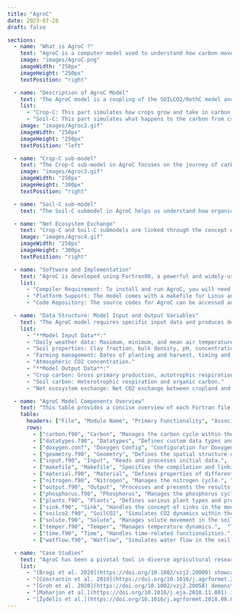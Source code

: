 ```yaml
---
title: "AgroC"
date: 2023-07-28
draft: false

sections:  
  - name: "What is AgroC ?"
    text: "AgroC is a computer model used to understand how carbon moves in and out of agricultural soil, which is called the 'carbon budget' of the farm or field. The model helps scientists understand how much carbon is being absorbed by crops, how much is stored in the soil, and how much is exchanged with the atmosphere. Understanding the carbon budget of agroecosystems has implications for climate change mitigation and sustainable land management.Visit the official [AgroC documentation](https://www.sciencedirect.com/science/article/abs/pii/S0168192308002062) for detailed information."
    image: "images/AgroC.png"
    imageWidth: "250px"
    imageHeight: "250px"
    textPosition: "right"

  - name: "Description of AgroC Model"
    text: "The AgroC model is a coupling of the SOILCO2/RothC model and the SUCROS model for crop growth. It simulates water, heat, and CO2 flux in a soil column, as well as the turnover of depth-specific carbon pools. The model has been validated in various laboratory and field studies, ensuring its accuracy and reliability.The AgroC has two main parts:"
    list:
      - "Crop-C: This part simulates how crops grow and take in carbon from the air during photosynthesis."
      - "Soil-C: This part simulates what happens to the carbon from crop residues and other organic sources in the soil."
    image: "images/Agroc2.gif"
    imageWidth: "250px"
    imageHeight: "250px"
    textPosition: "left"

  - name: "Crop-C sub-model"
    text: "The Crop-C sub-model in AgroC focuses on the journey of carbon in the life of a plant. It calculates how much carbon the plant absorbs from the atmosphere through photosynthesis (also known as Gross Primary Production or GPP). It then considers how much of this carbon the plant uses for its own growth and basic life functions, a process known as Autotrophic Respiration (RA). The remaining carbon, termed as Net Primary Production (NPP), is the balance between what the plant takes in and what it uses. The sub-model also tracks how much of this remaining carbon gets transferred into the soil."
    image: "images/Agroc3.gif"
    imageWidth: "250px"
    imageHeight: "300px"
    textPosition: "right"

  - name: "Soil-C sub-model"
    text: "The Soil-C submodel in AgroC helps us understand how organic carbon moves and changes in agricultural soils. It considers the balance between carbon going into the soil and carbon leaving the soil. By considering these processes, the model gives insight into how carbon levels change in agricultural soils over time."

  - name: "Net Ecosystem Exchange"
    text: "Crop-C and Soil-C submodels are linked through the concept of Net Ecosystem Exchange (NEE). NEE represents the balance between carbon gained by the ecosystem and carbon lost by the ecosystem. Understanding NEE helps us determine whether an ecosystem is acting as a net carbon sink (absorbing more carbon than it releases) or a net carbon source (releasing more carbon than it absorbs)."
    image: "images/Agroc4.gif"
    imageWidth: "250px"
    imageHeight: "300px"
    textPosition: "right"

  - name: "Software and Implementation"
    text: "AgroC is developed using Fortran90, a powerful and widely-used programming language for numerical and scientific computing."
    list:
      - "Compiler Requirement: To install and run AgroC, you will need a Fortran compiler."
      - "Platform Support: The model comes with a makefile for Linux and Mac. However, for Windows users, the installation and setup process is more manual and might require additional steps."
      - "Code Repository: The source codes for AgroC can be accessed and downloaded from the SVN repository. Use the following command to checkout the latest version: `svn co svn://icg4lts.icg.kfa-juelich.de/agroc_codes_v3`."

  - name: "Data Structure: Model Input and Output Variables"
    text: "The AgroC model requires specific input data and produces detailed output data for comprehensive analysis."
    list:
      - "**Model Input Data**:"
      - "Daily weather data: Maximum, minimum, and mean air temperature, solar radiation, and precipitation."
      - "Soil properties: Clay fraction, bulk density, pH, concentrations of organic carbon, and total nitrogen."
      - "Farming management: Dates of planting and harvest, timing and rates of fertilizer application, manure inputs, and crop residue management."
      - "Atmospheric CO2 concentration."
      - "**Model Output Data**:"
      - "Crop carbon: Gross primary production, autotrophic respiration, and net primary production."
      - "Soil carbon: Heterotrophic respiration and organic carbon."
      - "Net ecosystem exchange: Net CO2 exchange between cropland and the atmosphere."

  - name: "AgroC Model Components Overview"
    text: "This table provides a concise overview of each Fortran file within the AgroC model, detailing their primary functions, key subroutines, associated variables, and input/output behaviors. It serves as a quick reference guide for understanding the modular structure and core functionalities of the AgroC ecosystem model."
    table:
      headers: ["File", "Module Name", "Primary Functionality", "Associated Variables", "Input/Output"]
      rows:
        - ["carbon.f90", "Carbon", "Manages the carbon cycle within the AgroSea model.", "CO2Top, CO2Bot, NPP, GPP", "Output: Carbon fluxes"]
        - ["datatypes.f90", "Datatypes", "Defines custom data types and structures.", "Custom data types and structures.", "Not directly applicable"]
        - ["doxygen.conf", "Doxygen Config", "Configuration for Doxygen documentation.",  "N/A", "N/A"]
        - ["geometry.f90", "Geometry", "Defines the spatial structure or layout.", "Spatial dimensions or properties.", "Input for spatial setup"]
        - ["input.f90", "Input", "Reads and processes initial data.",  "lSurf, rSoil, Prec, iTemp, jTemp", "Input: Various datasets"]
        - ["makefile", "Makefile", "Specifies the compilation and linking rules for building the AgroC model.",  "N/A", "N/A"]
        - ["material.f90", "Material", "Defines properties of different soil materials.", "Soil properties", "Input for material properties"]
        - ["nitrogen.f90", "Nitrogen", "Manages the nitrogen cycle.", "Nitrogen pools and fluxes.", "Output for nitrogen fluxes"]
        - ["output.f90", "Output", "Processes and presents the results.", "GPP, NPP, TER, NEE", "Output: Simulation results"]
        - ["phosphorus.f90", "Phosphorus", "Manages the phosphorus cycle.",  "Phosphorus pools and fluxes.", "Output for phosphorus fluxes"]
        - ["plants.f90", "Plants", "Defines various plant types and properties.",  "Plant types and properties.", "Both, depending on plant data"]
        - ["sink.f90", "Sink", "Handles the concept of sinks in the model.", "Sink dynamics and quantities.", "Output for modeled sink quantities"]
        - ["soilco2.f90", "SoilCO2", "Simulates CO2 dynamics within the soil.",  "CO2 pools and fluxes in soil.", "Output for soil CO2 fluxes"]
        - ["solute.f90", "Solute", "Manages solute movement in the soil.", "Solute concentrations and transport.", "Input for initial solute conditions"]
        - ["temper.f90", "Temper", "Manages temperature dynamics.",  "Temperature values and fluxes.", "Output for temperature values"]
        - ["time.f90", "Time", "Handles time-related functionalities.",  "Time values and steps.", "Input for time setup"]
        - ["watflow.f90", "Watflow", "Simulates water flow in the soil.", "Water flow values and parameters.", "Input for initial water conditions"]

  - name: "Case Studies"
    text: "AgroC has been a pivotal tool in diverse agricultural research, demonstrating its versatility across various environmental conditions and agricultural challenges. From precision agriculture to modeling under climate stress, AgroC has been instrumental in advancing our understanding of crop growth dynamics, soil interactions, and effective agricultural management strategies. These studies illustrate AgroC's capability to adapt to different regional climates, management practices, and specific agricultural needs, providing invaluable insights for future agricultural planning and sustainability."
    list:
      - "[Brogi et al. 2020](https://doi.org/10.1002/vzj2.20009) showcased AgroC's application in simulating crop growth and yield relative to soil properties over a square kilometer scale. By integrating a geophysics-based soil map with land use information, the AgroC effectively simulated soil water content dynamics and crop growth for a variety of crops such as sugar beet, maize, potato, wheat, barley, and rapeseed. The study highlights AgroC's accuracy in replicating observed leaf area index and yield data, underscoring its potential in precision agriculture and strategic decision-making."
      - "[Constantin et al. 2019](https://doi.org/10.1016/j.agrformet.2019.05.013) illustrated AgroC's role in a comparative study assessing the impact of crop management and spatial data resolution on regional-scale crop model outputs. In this research, AgroC, among other models, was used to simulate winter wheat and maize over 30 years in North Rhine-Westphalia, Germany. The study explored adaptive management strategies considering local climatic conditions, such as varying sowing dates and nitrogen fertilization, and assessed their effects on crop yield, evapotranspiration, and drainage. Notably, AgroC's predictions showed particular sensitivity to these management changes, underlining its utility in modeling agricultural systems where management practices and spatial resolution are crucial factors."
      - "[Groh et al. 2020](https://doi.org/10.1002/vzj2.20058) demonstrated AgroC's effectiveness in a model intercomparison study on crop growth and soil water fluxes at erosion-affected sites. Utilizing the TERENO-SOILCan lysimeter network, AgroC effectively simulated various agronomic and environmental variables, emphasizing its critical role in modeling and understanding the complexities of agricultural systems influenced by soil heterogeneity."
      - "[Maharjan et al.](https://doi.org/10.1016/j.eja.2018.11.001) investigated how using different levels of detailed information (data aggregation) affects predictions of crop yields in Mediterranean and temperate climates using AgroC and other models. The study revealed significant differences in data aggregation effects between these climates, particularly for spring crops in the Mediterranean region. This highlights the importance of using detailed local data for reliable crop forecasts, especially in areas with diverse weather and soil conditions."
      - "[Žydelis et al.](https://doi.org/10.1016/j.agrformet.2018.08.011) examined how cooler weather and limited water supply affect maize growth, using the AgroC model. The study, conducted in a region with a cooler climate, showed that AgroC can accurately simulate maize growth in these challenging conditions. It was found that cooler weather has a bigger impact on maize yields than occasional water shortages. This research is important for understanding how to grow maize in areas with cooler temperatures, highlighting the usefulness of AgroC in adapting farming practices to different environmental conditions."
---
```

